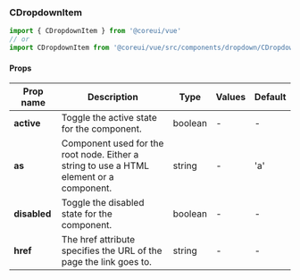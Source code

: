 ### CDropdownItem

```jsx
import { CDropdownItem } from '@coreui/vue'
// or
import CDropdownItem from '@coreui/vue/src/components/dropdown/CDropdownItem'
```

#### Props

| Prop name    | Description                                                                             | Type    | Values | Default |
| ------------ | --------------------------------------------------------------------------------------- | ------- | ------ | ------- |
| **active**   | Toggle the active state for the component.                                              | boolean | -      | -       |
| **as**       | Component used for the root node. Either a string to use a HTML element or a component. | string  | -      | 'a'     |
| **disabled** | Toggle the disabled state for the component.                                            | boolean | -      | -       |
| **href**     | The href attribute specifies the URL of the page the link goes to.                      | string  | -      | -       |
